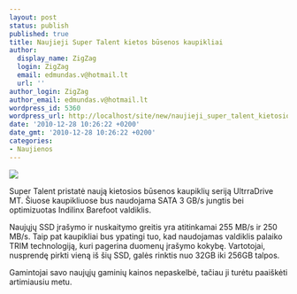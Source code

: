```yaml
---
layout: post
status: publish
published: true
title: Naujieji Super Talent kietos būsenos kaupikliai
author:
  display_name: ZigZag
  login: ZigZag
  email: edmundas.v@hotmail.lt
  url: ''
author_login: ZigZag
author_email: edmundas.v@hotmail.lt
wordpress_id: 5360
wordpress_url: http://localhost/site/new/naujieji_super_talent_kietosios_busenos_kaupikliai/
date: '2010-12-28 10:26:22 +0200'
date_gmt: '2010-12-28 10:26:22 +0200'
categories:
- Naujienos
---
```

<div class="imgright"><img src="http://www.part.lt/img/6095ca4a85b62fa87c146d620b6e6dc0911.jpg"  /></div>
<p>Super Talent pristatė naują kietosios būsenos kaupiklių seriją UltrraDrive MT. Šiuose kaupikliuose bus naudojama SATA 3 GB/s jungtis bei optimizuotas Indilinx Barefoot valdiklis.</p>
<p>Naujųjų SSD įrašymo ir nuskaitymo greitis yra atitinkamai 255 MB/s ir 250 MB/s. Taip pat kaupikliai bus ypatingi tuo, kad naudojamas valdiklis palaiko TRIM technologiją, kuri pagerina duomenų įrašymo kokybę. Vartotojai, nusprendę pirkti vieną iš šių SSD, galės rinktis nuo 32GB iki 256GB talpos.</p>
<p>Gamintojai savo naujųjų gaminių kainos nepaskelbė, tačiau ji turėtu paaiškėti artimiausiu metu.<br /></p>

